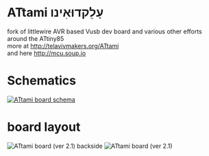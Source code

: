 ATtami עָלֵקדוּאִינו
=================

fork of littlewire AVR based Vusb dev board and various other efforts around the ATtiny85 <br>
more at http://telavivmakers.org/ATtami<br>
and here http://mcu.soup.io<br>

Schematics
===

[<img src="http://i.imgur.com/NLXhSs4.png" alt="ATtami board schema">](https://github.com/telavivmakers/at-tami/raw/master/ATTAMI-V0.00.sch.pdf)

board layout
===

<img src="http://i.imgur.com/4646Ll3.png?2" alt="ATtami board (ver 2.1) backside">
<img src="http://i.imgur.com/6FbeK98.png" alt="ATtami board (ver 2.1)">  


